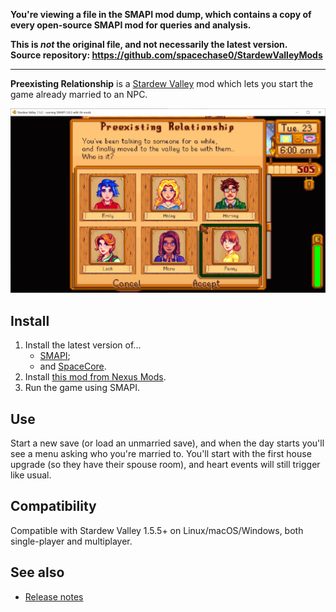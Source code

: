 **You're viewing a file in the SMAPI mod dump, which contains a copy of every open-source SMAPI mod
for queries and analysis.**

**This is _not_ the original file, and not necessarily the latest version.**  
**Source repository: https://github.com/spacechase0/StardewValleyMods**

----

**Preexisting Relationship** is a [Stardew Valley](http://stardewvalley.net/) mod which lets you
start the game already married to an NPC.

![](screenshot.png)

## Install
1. Install the latest version of...
   * [SMAPI](https://smapi.io);
   * and [SpaceCore](https://www.nexusmods.com/stardewvalley/mods/1348).
2. Install [this mod from Nexus Mods](http://www.nexusmods.com/stardewvalley/mods/7684).
3. Run the game using SMAPI.

## Use
Start a new save (or load an unmarried save), and when the day starts you'll see a menu asking who
you're married to. You'll start with the first house upgrade (so they have their spouse room), and
heart events will still trigger like usual.

## Compatibility
Compatible with Stardew Valley 1.5.5+ on Linux/macOS/Windows, both single-player and multiplayer.

## See also
* [Release notes](release-notes.md)
